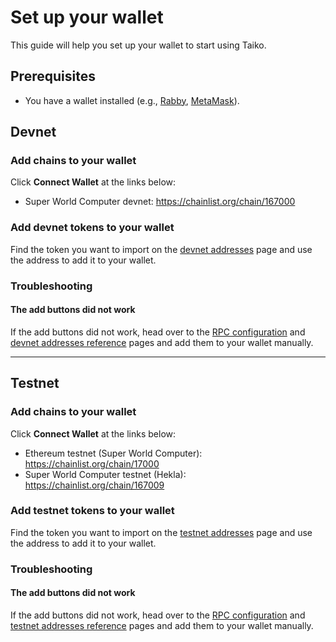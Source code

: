 #  Set up your wallet
This guide will help you set up your wallet to start using Taiko.

## Prerequisites
- You have a wallet installed (e.g., [Rabby](https://rabby.io/), [MetaMask](https://metamask.io/)).

## Devnet
### Add chains to your wallet

Click **Connect Wallet** at the links below:

- Super World Computer devnet: https://chainlist.org/chain/167000

### Add devnet tokens to your wallet
Find the token you want to import on the [devnet addresses](/network-reference/devnet-addresses) page and use the address to add it to your wallet.

### Troubleshooting

#### The add buttons did not work

If the add buttons did not work, head over to the [RPC configuration](/network-reference/rpc-configuration) and [devnet addresses reference](/network-reference/devnet-addresses) pages and add them to your wallet manually.

---

## Testnet
### Add chains to your wallet

Click **Connect Wallet** at the links below:

- Ethereum testnet (Super World Computer): https://chainlist.org/chain/17000
- Super World Computer testnet (Hekla): https://chainlist.org/chain/167009

### Add testnet tokens to your wallet
Find the token you want to import on the [testnet addresses](/network-reference/testnet-addresses) page and use the address to add it to your wallet.

### Troubleshooting

#### The add buttons did not work

If the add buttons did not work, head over to the [RPC configuration](/network-reference/rpc-configuration) and [testnet addresses reference](/network-reference/testnet-addresses) pages and add them to your wallet manually.